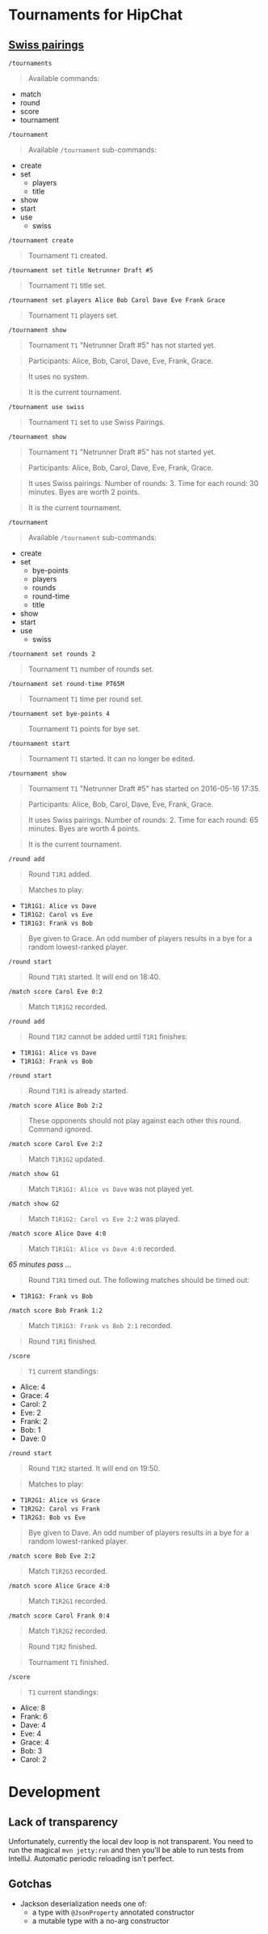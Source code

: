 # Tournaments for HipChat

## [Swiss pairings](https://en.wikipedia.org/wiki/Swiss-system_tournament)

`/tournaments`
> Available commands:
* match
* round
* score
* tournament

`/tournament`
> Available `/tournament` sub-commands:
* create
* set
    * players
    * title
* show
* start
* use
    * swiss

`/tournament create`
> Tournament `T1` created.

`/tournament set title Netrunner Draft #5`
> Tournament `T1` title set.

`/tournament set players Alice Bob Carol Dave Eve Frank Grace`
> Tournament `T1` players set.

`/tournament show`
> Tournament `T1` "Netrunner Draft #5" has not started yet.

> Participants: Alice, Bob, Carol, Dave, Eve, Frank, Grace.

> It uses no system.

> It is the current tournament.

`/tournament use swiss`
> Tournament `T1` set to use Swiss Pairings.

`/tournament show`
> Tournament `T1` "Netrunner Draft #5" has not started yet.

> Participants: Alice, Bob, Carol, Dave, Eve, Frank, Grace.

> It uses Swiss pairings. Number of rounds: 3. Time for each round: 30 minutes. Byes are worth 2 points.

> It is the current tournament.

`/tournament`
> Available `/tournament` sub-commands:
* create
* set
    * bye-points
    * players
    * rounds
    * round-time
    * title
* show
* start
* use
    * swiss

`/tournament set rounds 2`
> Tournament `T1` number of rounds set.

`/tournament set round-time PT65M`
> Tournament `T1` time per round set.

`/tournament set bye-points 4`
> Tournament `T1` points for bye set.

`/tournament start`
> Tournament `T1` started. It can no longer be edited.

`/tournament show`
> Tournament `T1` "Netrunner Draft #5" has started on 2016-05-16 17:35.

> Participants: Alice, Bob, Carol, Dave, Eve, Frank, Grace.

> It uses Swiss pairings. Number of rounds: 2. Time for each round: 65 minutes. Byes are worth 4 points.

> It is the current tournament.

`/round add`
> Round `T1R1` added.

> Matches to play:
* `T1R1G1: Alice vs Dave`
* `T1R1G2: Carol vs Eve`
* `T1R1G3: Frank vs Bob`

> Bye given to Grace. An odd number of players results in a bye for a random lowest-ranked player.

`/round start`
> Round `T1R1` started. It will end on 18:40.

`/match score Carol Eve 0:2`
> Match `T1R1G2` recorded.

`/round add`
> Round `T1R2` cannot be added until `T1R1` finishes:
* `T1R1G1: Alice vs Dave`
* `T1R1G3: Frank vs Bob`

`/round start`
> Round `T1R1` is already started.

`/match score Alice Bob 2:2`
> These opponents should not play against each other this round. Command ignored.

`/match score Carol Eve 2:2`
> Match `T1R1G2` updated.

`/match show G1`
> Match `T1R1G1: Alice vs Dave` was not played yet.

`/match show G2`
> Match `T1R1G2: Carol vs Eve 2:2` was played.

`/match score Alice Dave 4:0`
> Match `T1R1G1: Alice vs Dave 4:0` recorded.

_65 minutes pass ..._

> Round `T1R1` timed out. The following matches should be timed out:
* `T1R1G3: Frank vs Bob`

`/match score Bob Frank 1:2`
> Match `T1R1G3: Frank vs Bob 2:1` recorded.

> Round `T1R1` finished.

`/score`
> `T1` current standings:
* Alice: 4
* Grace: 4
* Carol: 2
* Eve: 2
* Frank: 2
* Bob: 1
* Dave: 0

`/round start`
> Round `T1R2` started. It will end on 19:50.

> Matches to play:
* `T1R2G1: Alice vs Grace`
* `T1R2G2: Carol vs Frank`
* `T1R2G3: Bob vs Eve`

> Bye given to Dave. An odd number of players results in a bye for a random lowest-ranked player.

`/match score Bob Eve 2:2`
> Match `T1R2G3` recorded.

`/match score Alice Grace 4:0`
> Match `T1R2G1` recorded.

`/match score Carol Frank 0:4`
> Match `T1R2G2` recorded.

> Round `T1R2` finished.

> Tournament `T1` finished.

`/score`
> `T1` current standings:
* Alice: 8
* Frank: 6
* Dave: 4
* Eve: 4
* Grace: 4
* Bob: 3
* Carol: 2

# Development

## Lack of transparency
Unfortunately, currently the local dev loop is not transparent.
You need to run the magical `mvn jetty:run` and then you'll be able to run tests from IntelliJ.
Automatic periodic reloading isn't perfect.

## Gotchas

* Jackson deserialization needs one of:
  * a type with `@JsonProperty` annotated constructor
  * a mutable type with a no-arg constructor
